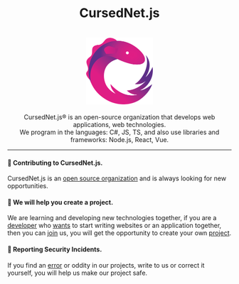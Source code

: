   <h1 align="center">
      CursedNet.js
  </h1>
ㅤ<div>
    <div align="center"><img src="https://github.com/CursedNet/.github/blob/main/profile/rxjs-logo-1C13E67498-seeklogo.com.png" width="150" height="150"/></div>
  </div>
  ⠀
  <div align="center">
    CursedNet.js® is an open-source organization that develops web applications, web technologies.<br/> We program in the languages: C#, JS, TS, and also use libraries and frameworks: Node.js, React, Vue.
  </div>

  <!-- Тут сделать кнопки, которые я тебе скинул в Discord. Если не скинул, то напиши мне в дс -->

  <!-- Если сделаешь, то на этом мы закончили с этим, только на самом сайте в репозитории надо тоже будет эту хрень делать. Если сделаешь удали эти комменты. --->
    
---

  <h4>
    👋 Contributing to CursedNet.js.
  </h4>
  
  CursedNet.js is an [open source organization](-) and is always looking for new opportunities.

  <h4>
    🦺 We will help you create a project.
  </h4>

   We are learning and developing new technologies together, if you are a [developer](-) who [wants](-) to start writing websites or an application together, then you can [join](-) us, you will get the opportunity to create your own [project](-).

  <h4>
    👾 Reporting Security Incidents.
  </h4>

  If you find an [error](-) or oddity in our projects, write to us or correct it yourself, you will help us make our project safe.

  
